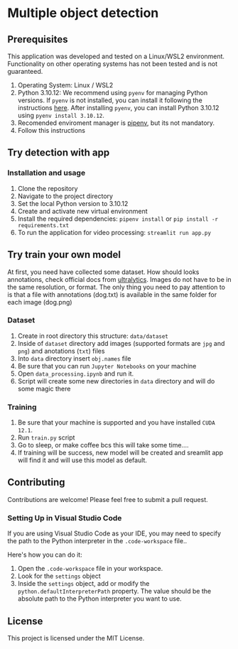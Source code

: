 # Multiple object detection

## Prerequisites

This application was developed and tested on a Linux/WSL2 environment. Functionality on other operating systems has not been tested and is not guaranteed.

1. Operating System: Linux / WSL2
2. Python 3.10.12: We recommend using `pyenv` for managing Python versions. If `pyenv` is not installed, you can install it following the instructions [here](https://github.com/pyenv/pyenv#installation). After installing `pyenv`, you can install Python 3.10.12 using `pyenv install 3.10.12`.
3. Recomended enviroment manager is [pipenv](https://pipenv.pypa.io/en/latest/), but its not mandatory.
4. Follow this instructions

## Try detection with app

### Installation and usage

1. Clone the repository
2. Navigate to the project directory
3. Set the local Python version to 3.10.12
4. Create and activate new virtual environment
5. Install the required dependencies: `pipenv install` or `pip install -r requirements.txt`
6. To run the application for video processing: `streamlit run app.py`


## Try train your own model

At first, you need have collected some dataset. How should looks annotations, check official docs from [ultralytics](https://docs.ultralytics.com/datasets/detect/#ultralytics-yolo-format). Images do not have to be in the same resolution, or format. The only thing you need to pay attention to is that a file with annotations (dog.txt) is available in the same folder for each image (dog.png) 

### Dataset

1. Create in root directory this structure: `data/dataset`
2. Inside of `dataset` directory add images (supported formats are `jpg` and `png`) and anotations (`txt`) files
3. Into `data` directory insert `obj.names` file
3. Be sure that you can run `Jupyter Notebooks` on your machine
4. Open `data_processing.ipynb` and run it.
5. Script will create some new directories in `data` directory and will do some magic there

### Training

1. Be sure that your machine is supported and you have installed `CUDA 12.1`.
2. Run `train.py` script
3. Go to sleep, or make coffee bcs this will take some time....
4. If training will be success, new model will be created and sreamlit app will find it and will use this model as default. 


## Contributing
Contributions are welcome! Please feel free to submit a pull request.

### Setting Up in Visual Studio Code

If you are using Visual Studio Code as your IDE, you may need to specify the path to the Python interpreter in the `.code-workspace` file..

Here's how you can do it:

1. Open the `.code-workspace` file in your workspace.
2. Look for the `settings` object
3. Inside the `settings` object, add or modify the `python.defaultInterpreterPath` property. The value should be the absolute path to the Python interpreter you want to use.

## License
This project is licensed under the MIT License.